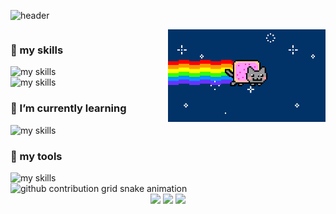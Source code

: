 ![header](https://capsule-render.vercel.app/api?type=waving&color=auto&height=300&section=header&text=jiho_seo&fontSize=70)


<div style="display:flex;">
  <div style="flex:1;">
    <h3>🌱 my skills</h3>
    <img alt="my skills" src="https://skillicons.dev/icons?theme=light&perline=8&i=py,django,sqlite" /><br>
    <img alt="my skills" src="https://skillicons.dev/icons?theme=light&perline=8&i=html,css,bootstrap" />
    <h3>🌱 I’m currently learning</h3>
    <img alt="my skills" src="https://skillicons.dev/icons?theme=light&perline=8&i=java,spring,mysql" />
    <h3>🌱 my tools</h3>
    <img alt="my skills" src="https://skillicons.dev/icons?theme=light&perline=8&i=github,gitlab,git,vscode" />
  </div>

  <div style="flex:1;text-align:right;">
    <a href="https://timkayhou.com/">
      <img src="https://raw.githubusercontent.com/timkayhou/my-pictures/main/gif/Cat-Nyan-Gif.gif"/>
    </a>
  </div>
</div>





<picture>
  <source media="(prefers-color-scheme: dark)" srcset="https://raw.githubusercontent.com/NEU-chaldea/NEU-chaldea/output/github-contribution-grid-snake-dark.svg">
  <source media="(prefers-color-scheme: light)" srcset="https://raw.githubusercontent.com/NEU-chaldea/NEU-chaldea/output/github-contribution-grid-snake.svg">
  <img alt="github contribution grid snake animation" src="https://raw.githubusercontent.com/NEU-chaldea/NEU-chaldea/output/github-contribution-grid-snake.svg">
</picture>


<div align="center">
  <img height="170" src="https://github-readme-stats.vercel.app/api?username=NEU-chaldea&show_icons=true&theme=noctis_minimus"/>
  <img height="170" src="http://mazassumnida.wtf/api/generate_badge?boj=cjsrhd882"/>
  <img height="170" src="https://github-readme-stats.vercel.app/api/top-langs/?username=NEU-chaldea&layout=compact&theme=tokyonight" />
</div>
